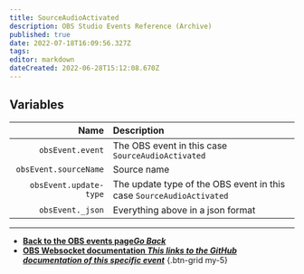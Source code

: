```yaml
---
title: SourceAudioActivated
description: OBS Studio Events Reference (Archive)
published: true
date: 2022-07-18T16:09:56.327Z
tags: 
editor: markdown
dateCreated: 2022-06-28T15:12:08.670Z
---
```


## Variables

Name | Description
----:|:------------
`obsEvent.event` | The OBS event in this case `SourceAudioActivated`
`obsEvent.sourceName` | Source name
`obsEvent.update-type` | The update type of the OBS event in this case `SourceAudioActivated`
`obsEvent._json` | Everything above in a json format

---

- [<i class="mdi mdi-chevron-left"></i>**Back to the OBS events page*Go Back***](/en/Broadcasters/OBS/Archive/Events)
- [<i class="mdi mdi-github"></i> **OBS Websocket documentation *This links to the GitHub documentation of this specific event***](https://github.com/obsproject/obs-websocket/blob/4.x-current/docs/generated/protocol.md#sourceaudioactivated)
{.btn-grid my-5}
